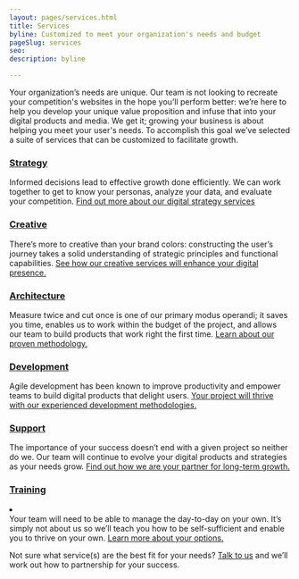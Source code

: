 ```yaml
---
layout: pages/services.html
title: Services
byline: Customized to meet your organization's needs and budget
pageSlug: services
seo:
description: byline

---
```

<p>Your organization’s needs are unique. Our team is not looking to recreate your competition's websites in the hope you’ll perform better: we’re here to help you develop your unique value proposition and infuse that into your digital products and media. We get it; growing your business is about helping you meet your user's needs. To accomplish this goal we’ve selected a suite of services that can be customized to facilitate growth.</p>

<div class="row">
  <div class="col-sm-4">
    <h3><a href="../services/strategy">Strategy</a></h3>
  </div>
  <div class="col-sm-8">
    <p>Informed decisions lead to effective growth done efficiently. We can work together to get to know your personas, analyze your data, and evaluate your competition. <a href="../services/strategy">Find out more about our digital strategy services</a></p>
  </div>
</div>
<div class="row">
  <div class="col-sm-4">
    <h3><a href="../services/creative">Creative</a></h3>
  </div>
  <div class="col-sm-8">
    <p>There’s more to creative than your brand colors: constructing the user’s journey takes a solid understanding of strategic principles and functional capabilities. <a href="../services/creative">See how our creative services will enhance your digital presence.</a></p>
  </div>
</div>
<div class="row">
  <div class="col-sm-4">
    <h3><a href="../services/devops">Architecture</a></h3>
  </div>
  <div class="col-sm-8">
    <p>Measure twice and cut once is one of our primary modus operandi; it saves you time, enables us to work within the budget of the project,  and allows our team to build products that work right the first time. <a href="../services/devops">Learn about our proven methodology.</a></p>
  </div>
</div>
<div class="row">
  <div class="col-sm-4">
    <h3><a href="../services/development">Development</a></h3>
  </div>
  <div class="col-sm-8">
    <p>Agile development has been known to improve productivity and empower teams to build digital products that delight users. <a href="../services/development">Your project will thrive with our experienced development methodologies.</a></p>
  </div>
</div>
<div class="row">
  <div class="col-sm-4">
    <h3><a href="../services/support">Support</a></h3>
  </div>
  <div class="col-sm-8">
    <p>The importance of your success doesn’t end with a given project so neither do we. Our team will continue to evolve your digital products and strategies as your needs grow. <a href="../services/support">Find out how we are your partner for long-term growth.</a></p>
  </div>
</div>
<div class="row">
  <div class="col-sm-4">
    <h3><a href="services/training">Training</a></h3>
  </div>
  <div class="col-sm-8">
    <p><li><strong></strong><br>
Your team will need to be able to manage the day-to-day on your own. It’s simply not about us so we’ll teach you how to be self-sufficient and enable you to thrive on your own. <a href="services/training">Learn more about your options.</a></p>
  </div>
</div>

<p>Not sure what service(s) are the best fit for your needs? <a href="contact">Talk to us</a> and we’ll work out how to partnership for your success.</p>
